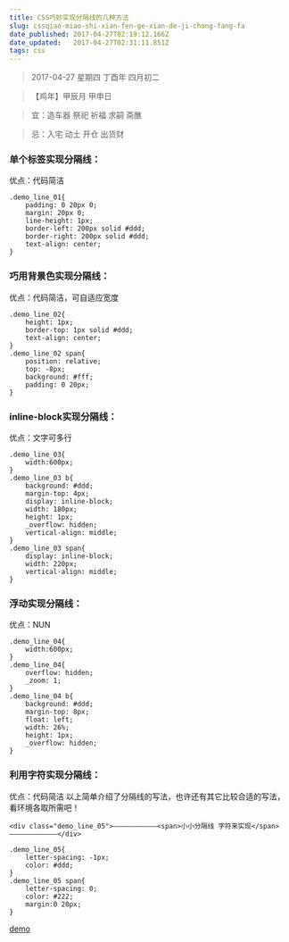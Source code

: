 ```yaml
---
title: CSS巧妙实现分隔线的几种方法
slug: cssqiao-miao-shi-xian-fen-ge-xian-de-ji-chong-fang-fa
date_published: 2017-04-27T02:19:12.166Z
date_updated:   2017-04-27T02:31:11.851Z
tags: css
---
```


> 2017-04-27 星期四 丁酉年 四月初二

> 【鸡年】甲辰月 甲申日

> 宜：造车器 祭祀 祈福 求嗣 斋醮

> 忌：入宅 动土 开仓 出货财

### 单个标签实现分隔线：

优点：代码简洁

```
.demo_line_01{
    padding: 0 20px 0;
    margin: 20px 0;
    line-height: 1px;
    border-left: 200px solid #ddd;
    border-right: 200px solid #ddd;
    text-align: center;
}

```

### 巧用背景色实现分隔线：

优点：代码简洁，可自适应宽度

```
.demo_line_02{
    height: 1px;
    border-top: 1px solid #ddd;
    text-align: center;
}
.demo_line_02 span{
    position: relative;
    top: -8px;
    background: #fff;
    padding: 0 20px;
}

```

### inline-block实现分隔线：

优点：文字可多行

```
.demo_line_03{
    width:600px;
}
.demo_line_03 b{
    background: #ddd;
    margin-top: 4px;
    display: inline-block;
    width: 180px;
    height: 1px;
    _overflow: hidden;
    vertical-align: middle;
}
.demo_line_03 span{
    display: inline-block;
    width: 220px;
    vertical-align: middle;
}

```

### 浮动实现分隔线：

优点：NUN

```
.demo_line_04{
    width:600px;
}
.demo_line_04{
    overflow: hidden;
    _zoom: 1;
}
.demo_line_04 b{
    background: #ddd;
    margin-top: 8px;
    float: left;
    width: 26%;
    height: 1px;
    _overflow: hidden;
}

```

### 利用字符实现分隔线：

优点：代码简洁 以上简单介绍了分隔线的写法，也许还有其它比较合适的写法，看环境各取所需吧！

```
<div class="demo_line_05">———————————<span>小小分隔线 字符来实现</span>————————————</div>
```

```
.demo_line_05{
    letter-spacing: -1px;
    color: #ddd;
}
.demo_line_05 span{
    letter-spacing: 0;
    color: #222;
    margin:0 20px;
}

```
[demo](//www.huar.love/demo/lines/index.html)
